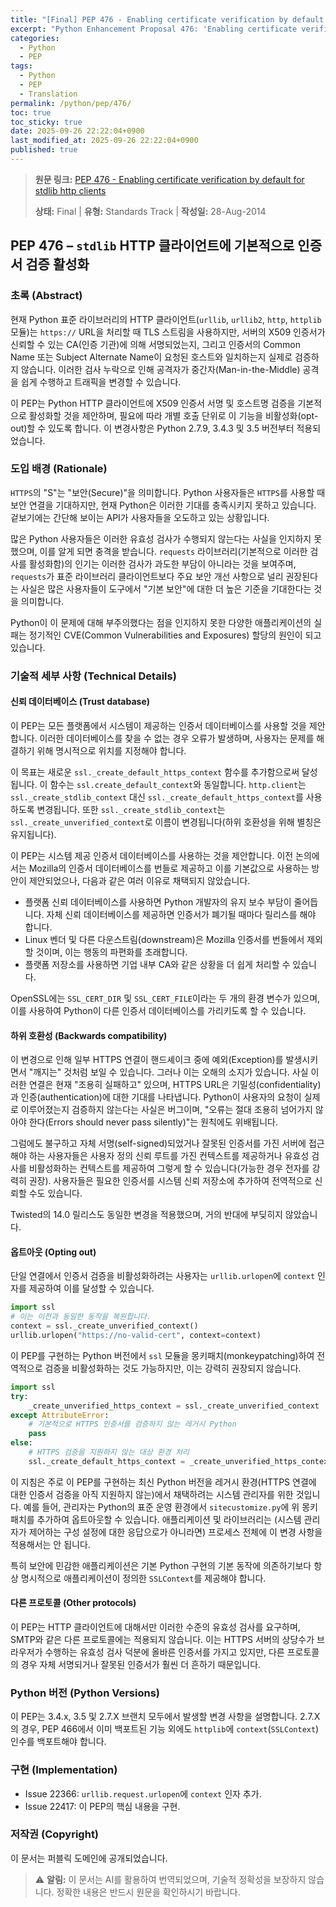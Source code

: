 ```yaml
---
title: "[Final] PEP 476 - Enabling certificate verification by default for stdlib http clients"
excerpt: "Python Enhancement Proposal 476: 'Enabling certificate verification by default for stdlib http clients'에 대한 한국어 번역입니다."
categories:
  - Python
  - PEP
tags:
  - Python
  - PEP
  - Translation
permalink: /python/pep/476/
toc: true
toc_sticky: true
date: 2025-09-26 22:22:04+0900
last_modified_at: 2025-09-26 22:22:04+0900
published: true
---
```

> **원문 링크:** [PEP 476 - Enabling certificate verification by default for stdlib http clients](https://peps.python.org/pep-0476/)
>
> **상태:** Final | **유형:** Standards Track | **작성일:** 28-Aug-2014

## PEP 476 – `stdlib` HTTP 클라이언트에 기본적으로 인증서 검증 활성화

### 초록 (Abstract)
현재 Python 표준 라이브러리의 HTTP 클라이언트(`urllib`, `urllib2`, `http`, `httplib` 모듈)는 `https://` URL을 처리할 때 TLS 스트림을 사용하지만, 서버의 X509 인증서가 신뢰할 수 있는 CA(인증 기관)에 의해 서명되었는지, 그리고 인증서의 Common Name 또는 Subject Alternate Name이 요청된 호스트와 일치하는지 실제로 검증하지 않습니다. 이러한 검사 누락으로 인해 공격자가 중간자(Man-in-the-Middle) 공격을 쉽게 수행하고 트래픽을 변경할 수 있습니다.

이 PEP는 Python HTTP 클라이언트에 X509 인증서 서명 및 호스트명 검증을 기본적으로 활성화할 것을 제안하며, 필요에 따라 개별 호출 단위로 이 기능을 비활성화(opt-out)할 수 있도록 합니다. 이 변경사항은 Python 2.7.9, 3.4.3 및 3.5 버전부터 적용되었습니다.

### 도입 배경 (Rationale)
`HTTPS`의 "S"는 "보안(Secure)"을 의미합니다. Python 사용자들은 `HTTPS`를 사용할 때 보안 연결을 기대하지만, 현재 Python은 이러한 기대를 충족시키지 못하고 있습니다. 겉보기에는 간단해 보이는 API가 사용자들을 오도하고 있는 상황입니다.

많은 Python 사용자들은 이러한 유효성 검사가 수행되지 않는다는 사실을 인지하지 못했으며, 이를 알게 되면 충격을 받습니다. `requests` 라이브러리(기본적으로 이러한 검사를 활성화함)의 인기는 이러한 검사가 과도한 부담이 아니라는 것을 보여주며, `requests`가 표준 라이브러리 클라이언트보다 주요 보안 개선 사항으로 널리 권장된다는 사실은 많은 사용자들이 도구에서 "기본 보안"에 대한 더 높은 기준을 기대한다는 것을 의미합니다.

Python이 이 문제에 대해 부주의했다는 점을 인지하지 못한 다양한 애플리케이션의 실패는 정기적인 CVE(Common Vulnerabilities and Exposures) 할당의 원인이 되고 있습니다.

### 기술적 세부 사항 (Technical Details)

#### 신뢰 데이터베이스 (Trust database)
이 PEP는 모든 플랫폼에서 시스템이 제공하는 인증서 데이터베이스를 사용할 것을 제안합니다. 이러한 데이터베이스를 찾을 수 없는 경우 오류가 발생하며, 사용자는 문제를 해결하기 위해 명시적으로 위치를 지정해야 합니다.

이 목표는 새로운 `ssl._create_default_https_context` 함수를 추가함으로써 달성됩니다. 이 함수는 `ssl.create_default_context`와 동일합니다. `http.client`는 `ssl._create_stdlib_context` 대신 `ssl._create_default_https_context`를 사용하도록 변경됩니다. 또한 `ssl._create_stdlib_context`는 `ssl._create_unverified_context`로 이름이 변경됩니다(하위 호환성을 위해 별칭은 유지됩니다).

이 PEP는 시스템 제공 인증서 데이터베이스를 사용하는 것을 제안합니다. 이전 논의에서는 Mozilla의 인증서 데이터베이스를 번들로 제공하고 이를 기본값으로 사용하는 방안이 제안되었으나, 다음과 같은 여러 이유로 채택되지 않았습니다.
*   플랫폼 신뢰 데이터베이스를 사용하면 Python 개발자의 유지 보수 부담이 줄어듭니다. 자체 신뢰 데이터베이스를 제공하면 인증서가 폐기될 때마다 릴리스를 해야 합니다.
*   Linux 벤더 및 다른 다운스트림(downstream)은 Mozilla 인증서를 번들에서 제외할 것이며, 이는 행동의 파편화를 초래합니다.
*   플랫폼 저장소를 사용하면 기업 내부 CA와 같은 상황을 더 쉽게 처리할 수 있습니다.

OpenSSL에는 `SSL_CERT_DIR` 및 `SSL_CERT_FILE`이라는 두 개의 환경 변수가 있으며, 이를 사용하여 Python이 다른 인증서 데이터베이스를 가리키도록 할 수 있습니다.

#### 하위 호환성 (Backwards compatibility)
이 변경으로 인해 일부 HTTPS 연결이 핸드셰이크 중에 예외(Exception)를 발생시키면서 "깨지는" 것처럼 보일 수 있습니다. 그러나 이는 오해의 소지가 있습니다. 사실 이러한 연결은 현재 "조용히 실패하고" 있으며, HTTPS URL은 기밀성(confidentiality)과 인증(authentication)에 대한 기대를 나타냅니다. Python이 사용자의 요청이 실제로 이루어졌는지 검증하지 않는다는 사실은 버그이며, "오류는 절대 조용히 넘어가지 않아야 한다(Errors should never pass silently)"는 원칙에도 위배됩니다.

그럼에도 불구하고 자체 서명(self-signed)되었거나 잘못된 인증서를 가진 서버에 접근해야 하는 사용자들은 사용자 정의 신뢰 루트를 가진 컨텍스트를 제공하거나 유효성 검사를 비활성화하는 컨텍스트를 제공하여 그렇게 할 수 있습니다(가능한 경우 전자를 강력히 권장). 사용자들은 필요한 인증서를 시스템 신뢰 저장소에 추가하여 전역적으로 신뢰할 수도 있습니다.

Twisted의 14.0 릴리스도 동일한 변경을 적용했으며, 거의 반대에 부딪히지 않았습니다.

#### 옵트아웃 (Opting out)
단일 연결에서 인증서 검증을 비활성화하려는 사용자는 `urllib.urlopen`에 `context` 인자를 제공하여 이를 달성할 수 있습니다.

```python
import ssl
# 이는 이전과 동일한 동작을 복원합니다.
context = ssl._create_unverified_context()
urllib.urlopen("https://no-valid-cert", context=context)
```

이 PEP를 구현하는 Python 버전에서 `ssl` 모듈을 몽키패치(monkeypatching)하여 전역적으로 검증을 비활성화하는 것도 가능하지만, 이는 강력히 권장되지 않습니다.

```python
import ssl
try:
    _create_unverified_https_context = ssl._create_unverified_context
except AttributeError:
    # 기본적으로 HTTPS 인증서를 검증하지 않는 레거시 Python
    pass
else:
    # HTTPS 검증을 지원하지 않는 대상 환경 처리
    ssl._create_default_https_context = _create_unverified_https_context
```

이 지침은 주로 이 PEP를 구현하는 최신 Python 버전을 레거시 환경(HTTPS 연결에 대한 인증서 검증을 아직 지원하지 않는)에서 채택하려는 시스템 관리자를 위한 것입니다. 예를 들어, 관리자는 Python의 표준 운영 환경에서 `sitecustomize.py`에 위 몽키패치를 추가하여 옵트아웃할 수 있습니다. 애플리케이션 및 라이브러리는 (시스템 관리자가 제어하는 ​​구성 설정에 대한 응답으로가 아니라면) 프로세스 전체에 이 변경 사항을 적용해서는 안 됩니다.

특히 보안에 민감한 애플리케이션은 기본 Python 구현의 기본 동작에 의존하기보다 항상 명시적으로 애플리케이션이 정의한 `SSLContext`를 제공해야 합니다.

#### 다른 프로토콜 (Other protocols)
이 PEP는 HTTP 클라이언트에 대해서만 이러한 수준의 유효성 검사를 요구하며, SMTP와 같은 다른 프로토콜에는 적용되지 않습니다. 이는 HTTPS 서버의 상당수가 브라우저가 수행하는 유효성 검사 덕분에 올바른 인증서를 가지고 있지만, 다른 프로토콜의 경우 자체 서명되거나 잘못된 인증서가 훨씬 더 흔하기 때문입니다.

### Python 버전 (Python Versions)
이 PEP는 3.4.x, 3.5 및 2.7.X 브랜치 모두에서 발생할 변경 사항을 설명합니다. 2.7.X의 경우, PEP 466에서 이미 백포트된 기능 외에도 `httplib`에 `context`(`SSLContext`) 인수를 백포트해야 합니다.

### 구현 (Implementation)
*   Issue 22366: `urllib.request.urlopen`에 `context` 인자 추가.
*   Issue 22417: 이 PEP의 핵심 내용을 구현.

### 저작권 (Copyright)
이 문서는 퍼블릭 도메인에 공개되었습니다.

> ⚠️ **알림:** 이 문서는 AI를 활용하여 번역되었으며, 기술적 정확성을 보장하지 않습니다. 정확한 내용은 반드시 원문을 확인하시기 바랍니다.